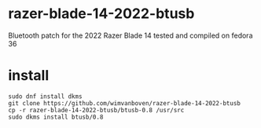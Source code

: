 # razer-blade-14-2022-btusb
Bluetooth patch for the 2022 Razer Blade 14
tested and compiled on fedora 36

# install
```
sudo dnf install dkms
git clone https://github.com/wimvanboven/razer-blade-14-2022-btusb
cp -r razer-blade-14-2022-btusb/btusb-0.8 /usr/src
sudo dkms install btusb/0.8
```
